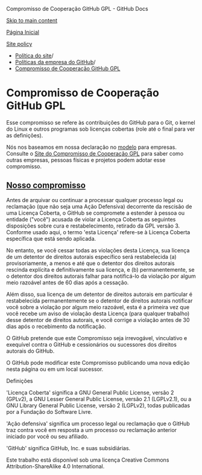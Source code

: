 Compromisso de Cooperação GitHub GPL - GitHub Docs

[Skip to main content](#main-content)

[Página Inicial](/pt)

[Site policy](/pt/site-policy)

* [Política do site](/pt/site-policy)/
* [Políticas da empresa do GitHub](/pt/site-policy/github-company-policies)/
* [Compromisso de Cooperação GitHub GPL](/pt/site-policy/github-company-policies/github-gpl-cooperation-commitment)

Compromisso de Cooperação GitHub GPL
==========

Esse compromisso se refere às contribuições do GitHub para o Git, o kernel do Linux e outros programas sob licenças cobertas (role até o final para ver as definições).

Nós nos baseamos em nossa declaração no [modelo](https://github.com/gplcc/gplcc/blob/master/Company/GPL%20Cooperation%20Commitment-Company-Template.md) para empresas. Consulte o [Site do Compromisso de Cooperação GPL](https://gplcc.github.io/gplcc/) para saber como outras empresas, pessoas físicas e projetos podem adotar esse compromisso.

[Nosso compromisso](#our-commitment)
----------

Antes de arquivar ou continuar a processar qualquer processo legal ou reclamação (que não seja uma Ação Defensiva) decorrente da rescisão de uma Licença Coberta, o GitHub se compromete a estender à pessoa ou entidade ("você") acusada de violar a Licença Coberta as seguintes disposições sobre cura e restabelecimento, retirado da GPL versão 3. Conforme usado aqui, o termo 'esta Licença' refere-se à Licença Coberta específica que está sendo aplicada.

No entanto, se você cessar todas as violações desta Licença, sua licença de um detentor de direitos autorais específico será restabelecida (a) provisoriamente, a menos e até que o detentor dos direitos autorais rescinda explícita e definitivamente sua licença, e (b) permanentemente, se o detentor dos direitos autorais falhar para notificá-lo da violação por algum meio razoável antes de 60 dias após a cessação.

Além disso, sua licença de um detentor de direitos autorais em particular é restabelecida permanentemente se o detentor de direitos autorais notificar você sobre a violação por algum meio razoável, esta é a primeira vez que você recebe um aviso de violação desta Licença (para qualquer trabalho) desse detentor de direitos autorais, e você corrige a violação antes de 30 dias após o recebimento da notificação.

O GitHub pretende que este Compromisso seja irrevogável, vinculativo e exequível contra o GitHub e cessionários ou sucessores dos direitos autorais do GitHub.

O GitHub pode modificar este Compromisso publicando uma nova edição nesta página ou em um local sucessor.

Definições

'Licença Coberta' significa a GNU General Public License, versão 2 (GPLv2), a GNU Lesser General Public License, versão 2.1 (LGPLv2.1), ou a GNU Library General Public License, versão 2 (LGPLv2), todas publicadas por a Fundação do Software Livre.

'Ação defensiva' significa um processo legal ou reclamação que o GitHub traz contra você em resposta a um processo ou reclamação anterior iniciado por você ou seu afiliado.

'GitHub' significa GitHub, Inc. e suas subsidiárias.

Este trabalho está disponível sob uma licença Creative Commons Attribution-ShareAlike 4.0 International.
